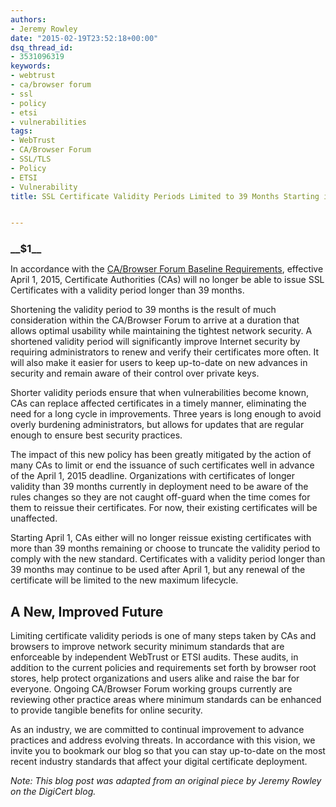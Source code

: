 ```yaml
---
authors:
- Jeremy Rowley
date: "2015-02-19T23:52:18+00:00"
dsq_thread_id:
- 3531096319
keywords:
- webtrust
- ca/browser forum
- ssl
- policy
- etsi
- vulnerabilities
tags:
- WebTrust
- CA/Browser Forum
- SSL/TLS
- Policy
- ETSI
- Vulnerability
title: SSL Certificate Validity Periods Limited to 39 Months Starting in April


---
```

<h3 style="margin-bottom: 10px;">
  __$1__
</h3>

In accordance with the [CA/Browser Forum Baseline Requirements][1], effective April 1, 2015, Certificate Authorities (CAs) will no longer be able to issue SSL Certificates with a validity period longer than 39 months.

Shortening the validity period to 39 months is the result of much consideration within the CA/Browser Forum to arrive at a duration that allows optimal usability while maintaining the tightest network security. A shortened validity period will significantly improve Internet security by requiring administrators to renew and verify their certificates more often. It will also make it easier for users to keep up-to-date on new advances in security and remain aware of their control over private keys.

Shorter validity periods ensure that when vulnerabilities become known, CAs can replace affected certificates in a timely manner, eliminating the need for a long cycle in improvements. Three years is long enough to avoid overly burdening administrators, but allows for updates that are regular enough to ensure best security practices.

The impact of this new policy has been greatly mitigated by the action of many CAs to limit or end the issuance of such certificates well in advance of the April 1, 2015 deadline. Organizations with certificates of longer validity than 39 months currently in deployment need to be aware of the rules changes so they are not caught off-guard when the time comes for them to reissue their certificates. For now, their existing certificates will be unaffected.

Starting April 1, CAs either will no longer reissue existing certificates with more than 39 months remaining or choose to truncate the validity period to comply with the new standard. Certificates with a validity period longer than 39 months may continue to be used after April 1, but any renewal of the certificate will be limited to the new maximum lifecycle.

## A New, Improved Future

Limiting certificate validity periods is one of many steps taken by CAs and browsers to improve network security minimum standards that are enforceable by independent WebTrust or ETSI audits. These audits, in addition to the current policies and requirements set forth by browser root stores, help protect organizations and users alike and raise the bar for everyone. Ongoing CA/Browser Forum working groups currently are reviewing other practice areas where minimum standards can be enhanced to provide tangible benefits for online security.

As an industry, we are committed to continual improvement to advance practices and address evolving threats. In accordance with this vision, we invite you to bookmark our blog so that you can stay up-to-date on the most recent industry standards that affect your digital certificate deployment.

_Note: This blog post was adapted from an original piece by Jeremy Rowley on the DigiCert blog._

 [1]: https://cabforum.org/wp-content/uploads/BRv1.2.3.pdf
